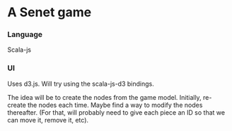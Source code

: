 # A Senet game

### Language
Scala-js

### UI
Uses d3.js. Will try using the scala-js-d3 bindings.

The idea will be to create the nodes from the game model. Initially, re-create the nodes each time. Maybe find a way to
modify the nodes thereafter. (For that, will probably need to give each piece an ID so that we can move it, remove it, etc).
